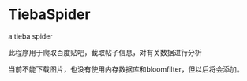 # TiebaSpider
a tieba spider

此程序用于爬取百度贴吧，截取帖子信息，对有关数据进行分析

当前不能下载图片，也没有使用内存数据库和bloomfilter，但以后将会添加。
